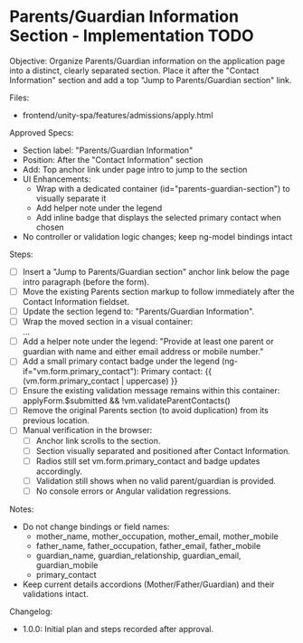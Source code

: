 # Parents/Guardian Information Section - Implementation TODO

Objective:
Organize Parents/Guardian information on the application page into a distinct, clearly separated section. Place it after the "Contact Information" section and add a top "Jump to Parents/Guardian section" link.

Files:
- frontend/unity-spa/features/admissions/apply.html

Approved Specs:
- Section label: "Parents/Guardian Information"
- Position: After the "Contact Information" section
- Add: Top anchor link under page intro to jump to the section
- UI Enhancements:
  - Wrap with a dedicated container (id="parents-guardian-section") to visually separate it
  - Add helper note under the legend
  - Add inline badge that displays the selected primary contact when chosen
- No controller or validation logic changes; keep ng-model bindings intact

Steps:
- [ ] Insert a "Jump to Parents/Guardian section" anchor link below the page intro paragraph (before the form).
- [ ] Move the existing Parents section markup to follow immediately after the Contact Information fieldset.
- [ ] Update the section legend to: "Parents/Guardian Information".
- [ ] Wrap the moved section in a visual container:
      <div id="parents-guardian-section" class="border border-blue-200 rounded bg-blue-50 p-4 mb-6">...</div>
- [ ] Add a helper note under the legend:
      "Provide at least one parent or guardian with name and either email address or mobile number."
- [ ] Add a small primary contact badge under the legend (ng-if="vm.form.primary_contact"):
      Primary contact: {{ (vm.form.primary_contact | uppercase) }}
- [ ] Ensure the existing validation message remains within this container:
      applyForm.$submitted &amp;&amp; !vm.validateParentContacts()
- [ ] Remove the original Parents section (to avoid duplication) from its previous location.
- [ ] Manual verification in the browser:
  - [ ] Anchor link scrolls to the section.
  - [ ] Section visually separated and positioned after Contact Information.
  - [ ] Radios still set vm.form.primary_contact and badge updates accordingly.
  - [ ] Validation still shows when no valid parent/guardian is provided.
  - [ ] No console errors or Angular validation regressions.

Notes:
- Do not change bindings or field names:
  - mother_name, mother_occupation, mother_email, mother_mobile
  - father_name, father_occupation, father_email, father_mobile
  - guardian_name, guardian_relationship, guardian_email, guardian_mobile
  - primary_contact
- Keep current details accordions (Mother/Father/Guardian) and their validations intact.

Changelog:
- 1.0.0: Initial plan and steps recorded after approval.
